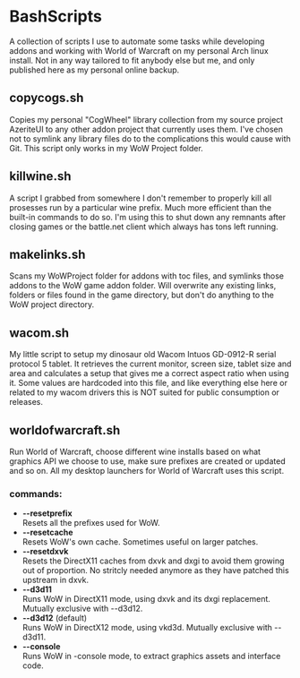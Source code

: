 # BashScripts
A collection of scripts I use to automate some tasks while developing addons and working with World of Warcraft on my personal Arch linux install. Not in any way tailored to fit anybody else but me, and only published here as my personal online backup. 

## copycogs.sh  
Copies my personal "CogWheel" library collection from my source project AzeriteUI to any other addon project that currently uses them. I've chosen not to symlink any library files do to the complications this would cause with Git. This script only works in my WoW Project folder. 

## killwine.sh  
A script I grabbed from somewhere I don't remember to properly kill all prosesses run by a particular wine prefix. Much more efficient than the built-in commands to do so. I'm using this to shut down any remnants after closing games or the battle.net client which always has tons left running. 

## makelinks.sh  
Scans my WoWProject folder for addons with toc files, and symlinks those addons to the WoW game addon folder. Will overwrite any existing links, folders or files found in the game directory, but don't do anything to the WoW project directory. 

## wacom.sh  
My little script to setup my dinosaur old Wacom Intuos GD-0912-R serial protocol 5 tablet. It retrieves the current monitor, screen size, tablet size and area and calculates a setup that gives me a correct aspect ratio when using it. Some values are hardcoded into this file, and like everything else here or related to my wacom drivers this is NOT suited for public consumption or releases.  

## worldofwarcraft.sh  
Run World of Warcraft, choose different wine installs based on what graphics API we choose to use, make sure prefixes are created or updated and so on. All my desktop launchers for World of Warcraft uses this script. 

### commands:  
* **--resetprefix**  
	Resets all the prefixes used for WoW.  
* **--resetcache**  
	Resets WoW's own cache. Sometimes useful on larger patches.  
* **--resetdxvk**  
	Resets the DirectX11 caches from dxvk and dxgi to avoid them growing out of proportion. No stritcly needed anymore as they have patched this upstream in dxvk.  
* **--d3d11**  
	Runs WoW in DirectX11 mode, using dxvk and its dxgi replacement. Mutually exclusive with --d3d12.  
* **--d3d12** (default)  
	Runs WoW in DirectX12 mode, using vkd3d. Mutually exclusive with --d3d11.  
* **--console**  
	Runs WoW in -console mode, to extract graphics assets and interface code. 

